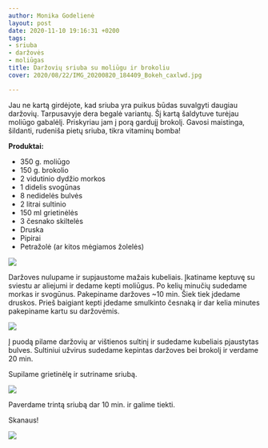 ```yaml
---
author: Monika Godelienė
layout: post
date: 2020-11-10 19:16:31 +0200
tags:
- sriuba
- daržovės
- moliūgas
title: Daržovių sriuba su moliūgu ir brokoliu
cover: 2020/08/22/IMG_20200820_184409_Bokeh_caxlwd.jpg

---
```

Jau ne kartą girdėjote, kad sriuba yra puikus būdas suvalgyti daugiau daržovių. Tarpusavyje dera begalė variantų. Šį kartą šaldytuve turėjau moliūgo gabalėlį. Priskyriau jam į porą gardujį brokolį. Gavosi maistinga, šildanti, rudeniša pietų sriuba, tikra vitaminų bomba!

**Produktai:**

* 350 g. moliūgo
* 150 g. brokolio
* 2 vidutinio dydžio morkos
* 1 didelis svogūnas
* 8 nedidelės bulvės
* 2 litrai sultinio
* 150 ml grietinėlės
* 3 česnako skiltelės
* Druska
* Pipirai
* Petražolė (ar kitos mėgiamos žolelės)

![](https://res.cloudinary.com/monikagod/image/upload/v1598965272/2020/08/22/IMG_20200820_175248_Bokeh_lbkjxo.jpg)

Daržoves nulupame ir supjaustome mažais kubeliais. Įkatiname keptuvę su sviestu ar aliejumi ir dedame kepti moliūgus. Po kelių minučių sudedame morkas ir svogūnus. Pakepiname daržoves \~10 min. Šiek tiek įdedame druskos. Prieš baigiant kepti įdedame smulkinto česnaką ir dar kelia minutes pakepiname kartu su daržovėmis.

![](https://res.cloudinary.com/monikagod/image/upload/v1598965271/2020/08/22/IMG_20200820_181028_Bokeh_x2icsw.jpg)

Į puodą pilame daržovių ar vištienos sultinį ir sudedame kubeliais pjaustytas bulves. Sultiniui užvirus sudedame kepintas daržoves bei brokolį ir verdame 20 min.

Supilame grietinėlę ir sutriname sriubą.

![](https://res.cloudinary.com/monikagod/image/upload/v1598965271/2020/08/22/IMG_20200820_183829_Bokeh_zu2ng3.jpg)

Paverdame trintą sriubą dar 10 min. ir galime tiekti.

Skanaus!

![](https://res.cloudinary.com/monikagod/image/upload/v1598965272/2020/08/22/IMG_20200820_184409_Bokeh_caxlwd.jpg)